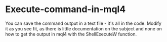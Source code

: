 # Execute-command-in-mql4

You can save the command output in a text file - it's all in the code. Modify it as you see fit, as there is little documentation on the subject and none on how to get the output in mql4 with the ShellExecuteW function.
